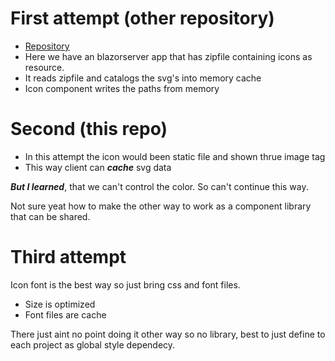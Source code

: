 # First attempt (other repository)
- [Repository](https://github.com/anttieskola/aje)
- Here we have an blazorserver app that has zipfile containing icons as resource.
- It reads zipfile and catalogs the svg's into memory cache
- Icon component writes the paths from memory

# Second (this repo)
- In this attempt the icon would been static file and shown thrue image tag
- This way client can ***cache*** svg data

***But I learned***, that we can't control the color. So can't continue this way.

Not sure yeat how to make the other way to work as a component library
that can be shared.

# Third attempt
Icon font is the best way so just bring css and font files.

- Size is optimized
- Font files are cache

There just aint no point doing it other way so no library, best to just
define to each project as global style dependecy.
